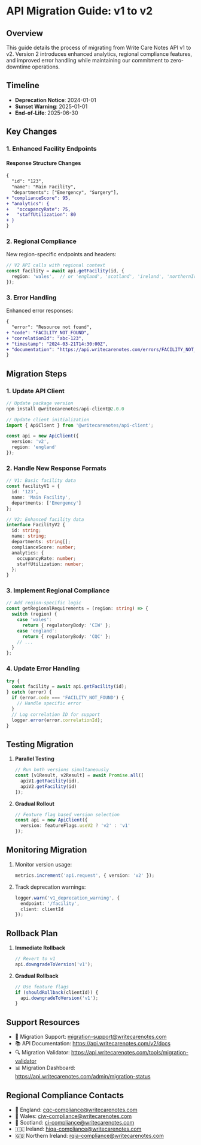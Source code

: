 # API Migration Guide: v1 to v2

## Overview

This guide details the process of migrating from Write Care Notes API v1 to v2. Version 2 introduces enhanced analytics, regional compliance features, and improved error handling while maintaining our commitment to zero-downtime operations.

## Timeline

- **Deprecation Notice**: 2024-01-01
- **Sunset Warning**: 2025-01-01
- **End-of-Life**: 2025-06-30

## Key Changes

### 1. Enhanced Facility Endpoints

#### Response Structure Changes

```diff
{
  "id": "123",
  "name": "Main Facility",
  "departments": ["Emergency", "Surgery"],
+ "complianceScore": 95,
+ "analytics": {
+   "occupancyRate": 75,
+   "staffUtilization": 80
+ }
}
```

### 2. Regional Compliance

New region-specific endpoints and headers:

```typescript
// V2 API calls with regional context
const facility = await api.getFacility(id, {
  region: 'wales',  // or 'england', 'scotland', 'ireland', 'northernIreland'
});
```

### 3. Error Handling

Enhanced error responses:

```diff
{
  "error": "Resource not found",
+ "code": "FACILITY_NOT_FOUND",
+ "correlationId": "abc-123",
+ "timestamp": "2024-03-21T14:30:00Z",
+ "documentation": "https://api.writecarenotes.com/errors/FACILITY_NOT_FOUND"
}
```

## Migration Steps

### 1. Update API Client

```typescript
// Update package version
npm install @writecarenotes/api-client@2.0.0

// Update client initialization
import { ApiClient } from '@writecarenotes/api-client';

const api = new ApiClient({
  version: 'v2',
  region: 'england'
});
```

### 2. Handle New Response Formats

```typescript
// V1: Basic facility data
const facilityV1 = {
  id: '123',
  name: 'Main Facility',
  departments: ['Emergency']
};

// V2: Enhanced facility data
interface FacilityV2 {
  id: string;
  name: string;
  departments: string[];
  complianceScore: number;
  analytics: {
    occupancyRate: number;
    staffUtilization: number;
  };
}
```

### 3. Implement Regional Compliance

```typescript
// Add region-specific logic
const getRegionalRequirements = (region: string) => {
  switch (region) {
    case 'wales':
      return { regulatoryBody: 'CIW' };
    case 'england':
      return { regulatoryBody: 'CQC' };
    // ...
  }
};
```

### 4. Update Error Handling

```typescript
try {
  const facility = await api.getFacility(id);
} catch (error) {
  if (error.code === 'FACILITY_NOT_FOUND') {
    // Handle specific error
  }
  // Log correlation ID for support
  logger.error(error.correlationId);
}
```

## Testing Migration

1. **Parallel Testing**
   ```typescript
   // Run both versions simultaneously
   const [v1Result, v2Result] = await Promise.all([
     apiV1.getFacility(id),
     apiV2.getFacility(id)
   ]);
   ```

2. **Gradual Rollout**
   ```typescript
   // Feature flag based version selection
   const api = new ApiClient({
     version: featureFlags.useV2 ? 'v2' : 'v1'
   });
   ```

## Monitoring Migration

1. Monitor version usage:
   ```typescript
   metrics.increment('api.request', { version: 'v2' });
   ```

2. Track deprecation warnings:
   ```typescript
   logger.warn('v1_deprecation_warning', {
     endpoint: '/facility',
     client: clientId
   });
   ```

## Rollback Plan

1. **Immediate Rollback**
   ```typescript
   // Revert to v1
   api.downgradeToVersion('v1');
   ```

2. **Gradual Rollback**
   ```typescript
   // Use feature flags
   if (shouldRollback(clientId)) {
     api.downgradeToVersion('v1');
   }
   ```

## Support Resources

- 📧 Migration Support: migration-support@writecarenotes.com
- 📚 API Documentation: https://api.writecarenotes.com/v2/docs
- 🔍 Migration Validator: https://api.writecarenotes.com/tools/migration-validator
- 📊 Migration Dashboard: https://api.writecarenotes.com/admin/migration-status

## Regional Compliance Contacts

- 🏴󠁧󠁢󠁥󠁮󠁧󠁿 England: cqc-compliance@writecarenotes.com
- 🏴󠁧󠁢󠁷󠁬󠁳󠁿 Wales: ciw-compliance@writecarenotes.com
- 🏴󠁧󠁢󠁳󠁣󠁴󠁿 Scotland: ci-compliance@writecarenotes.com
- 🇮🇪 Ireland: hiqa-compliance@writecarenotes.com
- 🇬🇧 Northern Ireland: rqia-compliance@writecarenotes.com
